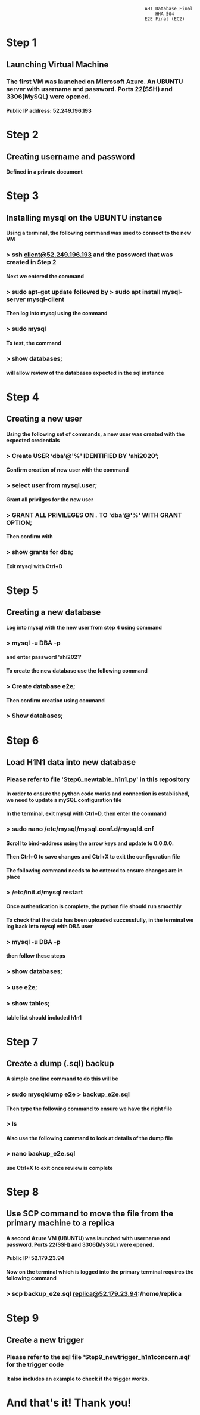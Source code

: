                                                         AHI_Database_Final
                                                            HHA 504 
                                                        E2E Final (EC2)
# Step 1
## Launching Virtual Machine 
### The first VM was launched on Microsoft Azure. An UBUNTU server with username and password. Ports 22(SSH) and 3306(MySQL) were opened.
#### Public IP address: 52.249.196.193

# Step 2
## Creating username and password 
#### Defined in a private document

# Step 3
## Installing mysql on the UBUNTU instance
#### Using a terminal, the following command was used to connect to the new VM
### > ssh client@52.249.196.193 and the password that was created in Step 2
#### Next we entered the command 
### > sudo apt-get update followed by > sudo apt install mysql-server mysql-client
#### Then log into mysql using the command 
### > sudo mysql
#### To test, the command 
### > show databases; 
#### will allow review of the databases expected in the sql instance 

# Step 4 
## Creating a new user 
#### Using the following set of commands, a new user was created with the expected credentials 
### > Create USER ‘dba'@'%' IDENTIFIED BY ‘ahi2020’;
#### Confirm creation of new user with the command
### > select user from mysql.user; 
#### Grant all privilges for the new user 
### > GRANT ALL PRIVILEGES ON *.* TO 'dba'@'%' WITH GRANT OPTION;
#### Then confirm with 
### > show grants for dba;
#### Exit mysql with Ctrl+D 

# Step 5 
## Creating a new database
#### Log into mysql with the new user from step 4 using command 
### > mysql -u DBA -p
#### and enter password 'ahi2021'
#### To create the new database use the following command
### > Create database e2e;
#### Then confirm creation using command 
### > Show databases;

# Step 6 
## Load H1N1 data into new database 
### Please refer to file 'Step6_newtable_h1n1.py' in this repository
#### In order to ensure the python code works and connection is established, we need to update a mySQL configuration file
#### In the terminal, exit mysql with Ctrl+D, then enter the command 
### > sudo nano /etc/mysql/mysql.conf.d/mysqld.cnf
#### Scroll to bind-address using the arrow keys and update to 0.0.0.0.
#### Then Ctrl+O to save changes and Ctrl+X to exit the configuration file
#### The following command needs to be entered to ensure changes are in place 
### > /etc/init.d/mysql restart
#### Once authentication is complete, the python file should run smoothly

#### To check that the data has been uploaded successfully, in the terminal we log back into mysql with DBA user 
### > mysql -u DBA -p
#### then follow these steps
### > show databases;
### > use e2e;
### > show tables;
#### table list should included h1n1

# Step 7
## Create a dump (.sql) backup 
#### A simple one line command to do this will be 
###  > sudo mysqldump e2e > backup_e2e.sql
#### Then type the following command to ensure we have the right file
### > ls
#### Also use the following command to look at details of the dump file 
### > nano backup_e2e.sql
#### use Ctrl+X to exit once review is complete 

# Step 8 
## Use SCP command to move the file from the primary machine to a replica
#### A second Azure VM (UBUNTU) was launched with username and password. Ports 22(SSH) and 3306(MySQL) were opened.
#### Public IP: 52.179.23.94
#### Now on the terminal which is logged into the primary terminal requires the following command 
### > scp backup_e2e.sql replica@52.179.23.94:/home/replica

# Step 9
## Create a new trigger
### Please refer to the sql file 'Step9_newtrigger_h1n1concern.sql' for the trigger code
#### It also includes an example to check if the trigger works.

# And that's it! Thank you! 